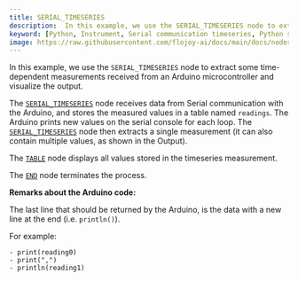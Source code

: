 ```yaml
---
title: SERIAL_TIMESERIES
description:  In this example, we use the SERIAL_TIMESERIES node to extract some time-dependent measurements received from an Arduino microcontroller and visualize the output.
keyword: [Python, Instrument, Serial communication timeseries, Python serial data acquisition, Time"-"series data analysis, Python-based serial data collection, Serial data acquisition techniques, Accurate timeseries recording with Python, Enhance data analysis with serial communication, Streamline timeseries data acquisition, Precise data collection using Python, Python control of serial timeseries data]
image: https://raw.githubusercontent.com/flojoy-ai/docs/main/docs/nodes/INSTRUMENTS/SERIAL/SERIAL_TIMESERIES/examples/EX1/output.jpeg
---
```


In this example, we use the `SERIAL_TIMESERIES` node to extract some time-dependent measurements
received from an Arduino microcontroller and visualize the output.

The [`SERIAL_TIMESERIES`](https://github.com/flojoy-ai/nodes/blob/main/INSTRUMENTS/SERIAL/SERIAL_TIMESERIES/SERIAL_TIMESERIES.py) node receives data from Serial communication with the Arduino, and stores the measured values in a table named `readings`. The Arduino prints new values on the serial console for each loop. The [`SERIAL_TIMESERIES`](https://github.com/flojoy-ai/nodes/blob/main/INSTRUMENTS/SERIAL/SERIAL_TIMESERIES/SERIAL_TIMESERIES.py) node then extracts a single measurement (it can also contain multiple values, as shown in the Output).

The [`TABLE`](https://github.com/flojoy-io/nodes/blob/main/VISUALIZERS/PLOTLY/TABLE/TABLE.py) node displays all values stored in the timeseries measurement.

The [`END`](https://github.com/flojoy-io/nodes/blob/main/LOGIC_GATES/TERMINATORS/END/END.py) node terminates the process.


**Remarks about the Arduino code:**

The last line that should be returned by the Arduino, is the data with a new line at the end (i.e. `println()`).

For example:

    - print(reading0)
    - print(",")
    - println(reading1)